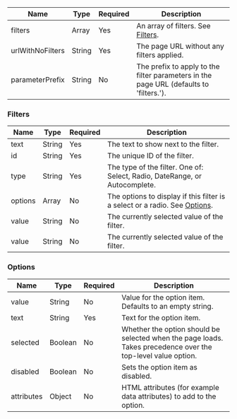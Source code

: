 
| Name             | Type   | Required | Description                                                                            |
|------------------|--------|----------|----------------------------------------------------------------------------------------|
| filters          | Array  | Yes      | An array of filters. See [Filters](#filters).                                          |
| urlWithNoFilters | String | Yes      | The page URL without any filters applied.                                              |
| parameterPrefix  | String | No       | The prefix to apply to the filter parameters in the page URL (defaults to 'filters.'). |

### Filters

| Name    | Type   | Required | Description                                                                            |
|---------|--------|----------|----------------------------------------------------------------------------------------|
| text    | String | Yes      | The text to show next to the filter.                                                   |
| id      | String | Yes      | The unique ID of the filter.                                                           |
| type    | String | Yes      | The type of the filter. One of: Select, Radio, DateRange, or Autocomplete.             |
| options | Array  | No       | The options to display if this filter is a select or a radio. See [Options](#options). |
| value   | String | No       | The currently selected value of the filter.                                            |
| value   | String | No       | The currently selected value of the filter.                                            |

### Options

| Name       | Type    | Required | Description                                                                                                  |
|------------|---------|----------|--------------------------------------------------------------------------------------------------------------|
| value      | String  | No       | Value for the option item. Defaults to an empty string.                                                      |
| text       | String  | Yes      | Text for the option item.                                                                                    |
| selected   | Boolean | No       | Whether the option should be selected when the page loads. Takes precedence over the top-level value option. |
| disabled   | Boolean | No       | Sets the option item as disabled.                                                                            |
| attributes | Object  | No       | HTML attributes (for example data attributes) to add to the option.                                          |